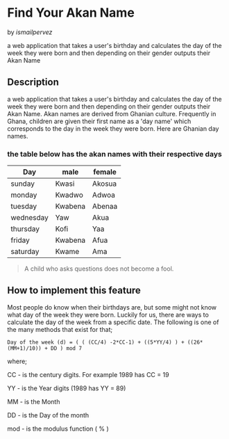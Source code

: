 # Find Your Akan Name

by *ismailpervez*

a web application that takes a user's birthday and calculates the day of the week they were born and then depending on their gender outputs their Akan Name
## Description
a web application that takes a user's birthday and calculates the day of the week they were born and then depending on their gender outputs their Akan Name.
Akan names are derived from Ghanian culture. Frequently in Ghana, children are given their first name as a 'day name' which corresponds to the day in the week they were born. Here are Ghanian day names.

### the table below has the akan names with their respective days

|Day        |  male | female|
|-----------|-------|-------|
|sunday     |Kwasi  |Akosua |
|monday     |Kwadwo |Adwoa  |
|tuesday    |Kwabena|Abenaa |
|wednesday  |Yaw    |Akua   |
|thursday   |Kofi   |Yaa    |
|friday     |Kwabena|Afua   |
|saturday   |Kwame  |Ama    |

> A child who asks questions does not become a fool. 

## How to implement this feature

Most people do know when their birthdays are, but some might not know what day of the week they were born. Luckily for us, there are ways to calculate the day of the week from a specific date. The following is one of the many methods that exist for that;

```
Day of the week (d) = ( ( (CC/4) -2*CC-1) + ((5*YY/4) ) + ((26*(MM+1)/10)) + DD ) mod 7
```

 where;

 CC - is the century digits. For example 1989 has CC = 19

 YY - is the Year digits (1989 has YY = 89)

 MM -  is the Month

 DD - is the Day of the month 

 mod - is the modulus function ( % )